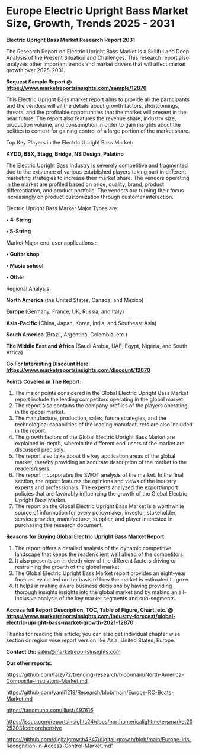 # Europe Electric Upright Bass Market Size, Growth, Trends 2025 - 2031

<strong>Electric Upright Bass Market Research Report 2031</strong>

The Research Report on Electric Upright Bass Market is a Skillful and Deep Analysis of the Present Situation and Challenges. This research report also analyzes other important trends and market drivers that will affect market growth over 2025-2031.

<strong>Request Sample Report @ <a href=https://www.marketreportsinsights.com/sample/12870>https://www.marketreportsinsights.com/sample/12870</a></strong>

This Electric Upright Bass market report aims to provide all the participants and the vendors will all the details about growth factors, shortcomings, threats, and the profitable opportunities that the market will present in the near future. The report also features the revenue share, industry size, production volume, and consumption in order to gain insights about the politics to contest for gaining control of a large portion of the market share.

Top Key Players in the Electric Upright Bass Market:

<strong>KYDD, BSX, Stagg, Bridge, NS Design, Palatino</strong>

The Electric Upright Bass Industry is severely competitive and fragmented due to the existence of various established players taking part in different marketing strategies to increase their market share. The vendors operating in the market are profiled based on price, quality, brand, product differentiation, and product portfolio. The vendors are turning their focus increasingly on product customization through customer interaction.

Electric Upright Bass Market Major Types are:

<strong>• 4-String

• 5-String</strong>

Market Major end-user applications :

<strong>• Guitar shop

• Music school

• Other</strong>

Regional Analysis

</u><strong><b>North America</b></strong> (the United States, Canada, and Mexico)

<strong><b>Europe </b></strong>(Germany, France, UK, Russia, and Italy)

<strong><b>Asia-Pacific</b></strong> (China, Japan, Korea, India, and Southeast Asia)

<strong><b>South America</b></strong> (Brazil, Argentina, Colombia, etc.)

<strong><b>The Middle East and Africa</b></strong> (Saudi Arabia, UAE, Egypt, Nigeria, and South Africa)

<strong>Go For Interesting Discount Here: <a href=https://www.marketreportsinsights.com/discount/12870>https://www.marketreportsinsights.com/discount/12870</a></strong>

<strong>Points Covered in The Report:</strong>
<ol>
  <li>The major points considered in the Global Electric Upright Bass Market report include the leading competitors operating in the global market.</li>
  <li>The report also contains the company profiles of the players operating in the global market.</li>
  <li>The manufacture, production, sales, future strategies, and the technological capabilities of the leading manufacturers are also included in the report.</li>
  <li>The growth factors of the Global Electric Upright Bass Market are explained in-depth, wherein the different end-users of the market are discussed precisely.</li>
  <li>The report also talks about the key application areas of the global market, thereby providing an accurate description of the market to the readers/users.</li>
  <li>The report incorporates the SWOT analysis of the market. In the final section, the report features the opinions and views of the industry experts and professionals. The experts analyzed the export/import policies that are favorably influencing the growth of the Global Electric Upright Bass Market.</li>
  <li>The report on the Global Electric Upright Bass Market is a worthwhile source of information for every policymaker, investor, stakeholder, service provider, manufacturer, supplier, and player interested in purchasing this research document.</li>
</ol>
<strong>Reasons for Buying Global Electric Upright Bass Market Report:</strong>

<ol>
  <li>The report offers a detailed analysis of the dynamic competitive landscape that keeps the reader/client well ahead of the competitors.</li>
  <li>It also presents an in-depth view of the different factors driving or restraining the growth of the global market.</li>
  <li>The Global Electric Upright Bass Market report provides an eight-year forecast evaluated on the basis of how the market is estimated to grow.</li>
  <li>It helps in making aware business decisions by having providing thorough insights insights into the global market and by making an all-inclusive analysis of the key market segments and sub-segments.</li>
</ol>
<strong>Access full Report Description, TOC, Table of Figure, Chart, etc. @ <a href=https://www.marketreportsinsights.com/industry-forecast/global-electric-upright-bass-market-growth-2021-12870>https://www.marketreportsinsights.com/industry-forecast/global-electric-upright-bass-market-growth-2021-12870</a></strong>


Thanks for reading this article; you can also get individual chapter wise section or region wise report version like Asia, United States, Europe.

<strong>Contact Us:</strong>
sales@marketreportsinsights.com

<strong>Our other reports:</strong>

<a href=https://github.com/faizy72/trending-research/blob/main/North-America-Composite-Insulators-Market.md>https://github.com/faizy72/trending-research/blob/main/North-America-Composite-Insulators-Market.md</a>

<a href=https://github.com/yami1218/Research/blob/main/Europe-RC-Boats-Market.md>https://github.com/yami1218/Research/blob/main/Europe-RC-Boats-Market.md</a>

<a href=https://tanomuno.com/illust/497616>https://tanomuno.com/illust/497616</a>

<a href=https://issuu.com/reportsinsights24/docs/northamericalightmetersmarket20252031comprehensive>https://issuu.com/reportsinsights24/docs/northamericalightmetersmarket20252031comprehensive</a>

<a href=https://github.com/digitalgrowth4347/digital-growth/blob/main/Europe-Iris-Recognition-in-Access-Control-Market.md>https://github.com/digitalgrowth4347/digital-growth/blob/main/Europe-Iris-Recognition-in-Access-Control-Market.md</a>"
